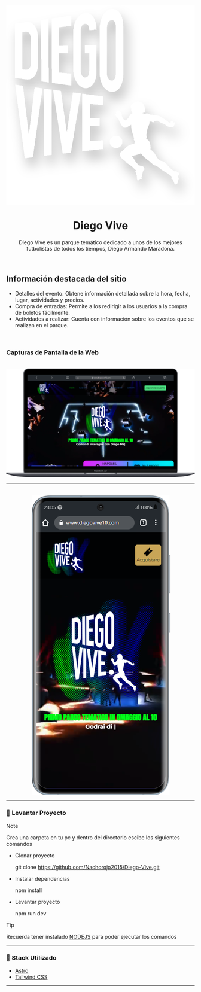 <div style="display: flex; justify-content: center; align-items: center">
  <img src="./public/favicon.svg" style=""/>
</div>

<h1 align="center">Diego Vive</h1>

<p align="center">Diego Vive es un parque temático dedicado a unos de los mejores futbolistas de todos los tiempos, Diego Armando Maradona.</p>

<br>

## Información destacada del sitio

- Detalles del evento: Obtene información detallada sobre la hora, fecha, lugar, actividades y precios.
- Compra de entradas: Permite a los redirigir a los usuarios a la compra de boletos fácilmente.
- Actividades a realizar: Cuenta con información sobre los eventos que se realizan en el parque.

<br>

### Capturas de Pantalla de la Web

<br>

<img src="./public/preview-images/Macbook-Air-www.diegovive10.com.png">

<br>
<hr>
<br>
<div style="display: flex; justify-content: center; align-items: center">
<img src="./public/preview-images/Samsung-Galaxy-S20-www.diegovive10.com.png">
</div>

<hr>

### :diamond_shape_with_a_dot_inside: Levantar Proyecto

> [!NOTE]
> Crea una carpeta en tu pc y dentro del directorio escibe los siguientes comandos

- Clonar proyecto
    
    git clone https://github.com/Nachorojo2015/Diego-Vive.git

- Instalar dependencias

    npm install

- Levantar proyecto

    npm run dev

> [!TIP]
> Recuerda tener instalado [NODEJS](https://nodejs.org/en) para poder ejecutar los comandos

<hr>

### :hammer: Stack Utilizado

- [Astro](https://astro.build/)
- [Tailwind CSS](https://tailwindcss.com/)

<hr>




